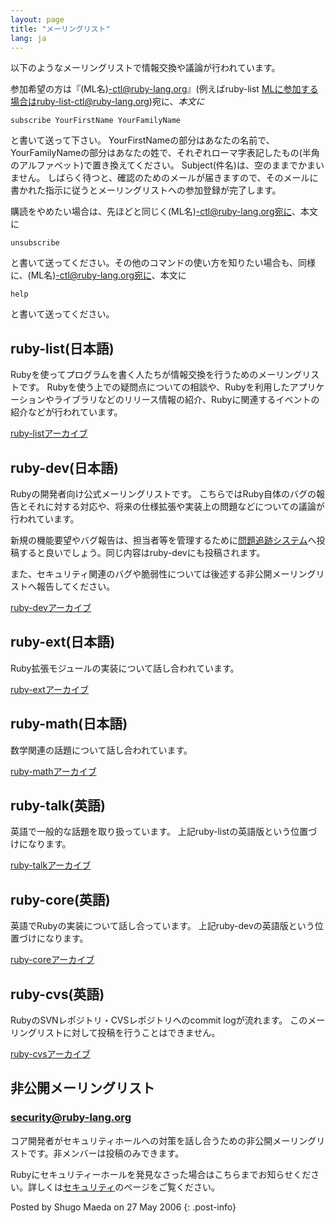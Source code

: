 ```yaml
---
layout: page
title: "メーリングリスト"
lang: ja
---
```


以下のようなメーリングリストで情報交換や議論が行われています。

参加希望の方は『(ML名)-ctl@ruby-lang.org』(例えばruby-list
MLに参加する場合はruby-list-ctl@ruby-lang.org)宛に、*本文に*

    subscribe YourFirstName YourFamilyName

と書いて送って下さい。
YourFirstNameの部分はあなたの名前で、YourFamilyNameの部分はあなたの姓で、それぞれローマ字表記したもの(半角のアルファベット)で置き換えてください。
Subject(件名)は、空のままでかまいません。
しばらく待つと、確認のためのメールが届きますので、そのメールに書かれた指示に従うとメーリングリストへの参加登録が完了します。

購読をやめたい場合は、先ほどと同じく(ML名)-ctl@ruby-lang.org宛に、本文に

    unsubscribe

と書いて送ってください。その他のコマンドの使い方を知りたい場合も、同様に、(ML名)-ctl@ruby-lang.org宛に、本文に

    help

と書いて送ってください。

## ruby-list(日本語)

Rubyを使ってプログラムを書く人たちが情報交換を行うためのメーリングリストです。
Rubyを使う上での疑問点についての相談や、Rubyを利用したアプリケーションやライブラリなどのリリース情報の紹介、Rubyに関連するイベントの紹介などが行われています。

[ruby-listアーカイブ][1]

## ruby-dev(日本語)

Rubyの開発者向け公式メーリングリストです。
こちらではRuby自体のバグの報告とそれに対する対応や、将来の仕様拡張や実装上の問題などについての議論が行われています。

新規の機能要望やバグ報告は、担当者等を管理するために[問題追跡システム][2]へ投稿すると良いでしょう。同じ内容はruby-devにも投稿されます。

また、セキュリティ関連のバグや脆弱性については後述する非公開メーリングリストへ報告してください。

[ruby-devアーカイブ][3]

## ruby-ext(日本語)

Ruby拡張モジュールの実装について話し合われています。

[ruby-extアーカイブ][4]

## ruby-math(日本語)

数学関連の話題について話し合われています。

[ruby-mathアーカイブ][5]

## ruby-talk(英語)

英語で一般的な話題を取り扱っています。 上記ruby-listの英語版という位置づけになります。

[ruby-talkアーカイブ][6]

## ruby-core(英語)

英語でRubyの実装について話し合っています。 上記ruby-devの英語版という位置づけになります。

[ruby-coreアーカイブ][7]

## ruby-cvs(英語)

RubyのSVNレポジトリ・CVSレポジトリへのcommit logが流れます。 このメーリングリストに対して投稿を行うことはできません。

[ruby-cvsアーカイブ][8]

## 非公開メーリングリスト

### security@ruby-lang.org

コア開発者がセキュリティホールへの対策を話し合うための非公開メーリングリストです。非メンバーは投稿のみできます。

Rubyにセキュリティーホールを発見なさった場合はこちらまでお知らせください。詳しくは[セキュリティ][9]のページをご覧ください。

Posted by Shugo Maeda on 27 May 2006
{: .post-info}



[1]: http://blade.nagaokaut.ac.jp/ruby/ruby-list/index.shtml
[2]: http://redmine.ruby-lang.org/
[3]: http://blade.nagaokaut.ac.jp/ruby/ruby-dev/index.shtml
[4]: http://blade.nagaokaut.ac.jp/ruby/ruby-ext/index.shtml
[5]: http://blade.nagaokaut.ac.jp/ruby/ruby-math/index.shtml
[6]: http://blade.nagaokaut.ac.jp/ruby/ruby-talk/index.shtml
[7]: http://blade.nagaokaut.ac.jp/ruby/ruby-core/index.shtml
[8]: http://www.atdot.net/~ko1/w3ml/w3ml.cgi/ruby-cvs/
[9]: /ja/security/
